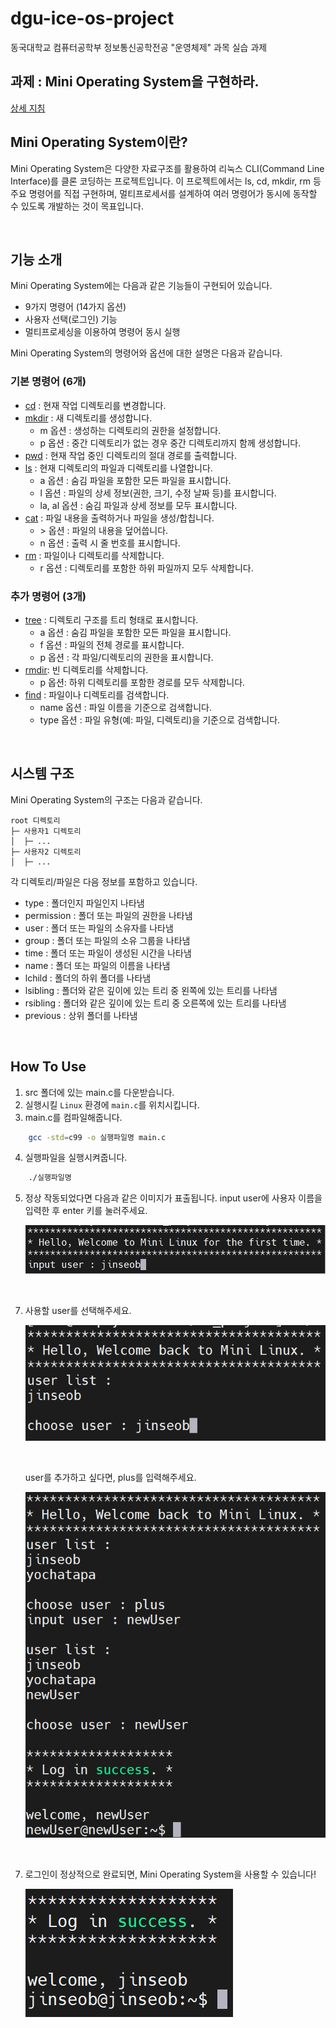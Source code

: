 # dgu-ice-os-project

동국대학교 컴퓨터공학부 정보통신공학전공
"운영체제" 과목 실습 과제

## 과제 : Mini Operating System을 구현하라. 

[상세 지침](./docs/GuideLine.md)

## Mini Operating System이란?

Mini Operating System은 다양한 자료구조를 활용하여 리눅스 CLI(Command Line Interface)를 클론 코딩하는 프로젝트입니다.
이 프로젝트에서는 ls, cd, mkdir, rm 등 주요 명령어를 직접 구현하며, 멀티프로세서를 설계하여 여러 명령어가 동시에 동작할 수 있도록 개발하는 것이 목표입니다.

<br>

## 기능 소개

Mini Operating System에는 다음과 같은 기능들이 구현되어 있습니다.

- 9가지 명령어 (14가지 옵션)
- 사용자 선택(로그인) 기능
- 멀티프로세싱을 이용하여 명령어 동시 실행

Mini Operating System의 명령어와 옵션에 대한 설명은 다음과 같습니다.

### 기본 명령어 (6개)
- [cd](./docs/cd/README.md) : 현재 작업 디렉토리를 변경합니다.
- [mkdir](./docs/mkdir/README.md) : 새 디렉토리를 생성합니다.
    - m 옵션 : 생성하는 디렉토리의 권한을 설정합니다.
    - p 옵션 : 중간 디렉토리가 없는 경우 중간 디렉토리까지 함께 생성합니다.
- [pwd](./docs/pwd/README.md) : 현재 작업 중인 디렉토리의 절대 경로를 출력합니다.
- [ls](./docs/ls/README.md) : 현재 디렉토리의 파일과 디렉토리를 나열합니다.
    - a 옵션 : 숨김 파일을 포함한 모든 파일을 표시합니다.
    - l 옵션 : 파일의 상세 정보(권한, 크기, 수정 날짜 등)를 표시합니다.
    - la, al 옵션 : 숨김 파일과 상세 정보를 모두 표시합니다.
- [cat](./docs/cat/README.md) : 파일 내용을 출력하거나 파일을 생성/합칩니다.
    - \> 옵션 : 파일의 내용을 덮어씁니다.
    - n 옵션 : 출력 시 줄 번호를 표시합니다.
- [rm](./docs/rm/README.md) : 파일이나 디렉토리를 삭제합니다.
    - r 옵션 : 디렉토리를 포함한 하위 파일까지 모두 삭제합니다.

### 추가 명령어 (3개)
- [tree](./docs/tree/README.md) : 디렉토리 구조를 트리 형태로 표시합니다.
    - a 옵션 : 숨김 파일을 포함한 모든 파일을 표시합니다.
    - f 옵션 : 파일의 전체 경로를 표시합니다.
    - p 옵션 : 각 파일/디렉토리의 권한을 표시합니다.
- [rmdir](./docs/rmdir/README.md): 빈 디렉토리를 삭제합니다.
    - p 옵션: 하위 디렉토리를 포함한 경로를 모두 삭제합니다.
- [find](./docs/find/README.md) : 파일이나 디렉토리를 검색합니다.
    - name 옵션 : 파일 이름을 기준으로 검색합니다.
    - type 옵션 : 파일 유형(예: 파일, 디렉토리)을 기준으로 검색합니다.

<br>

## 시스템 구조

Mini Operating System의 구조는 다음과 같습니다.

```
root 디렉토리
├─ 사용자1 디렉토리
│  ├─ ...
├─ 사용자2 디렉토리
│  ├─ ...
```

각 디렉토리/파일은 다음 정보를 포함하고 있습니다.

- type : 폴더인지 파일인지 나타냄
- permission : 폴더 또는 파일의 권한을 나타냄
- user : 폴더 또는 파일의 소유자를 나타냄
- group : 폴더 또는 파일의 소유 그룹을 나타냄
- time : 폴더 또는 파일이 생성된 시간을 나타냄
- name : 폴더 또는 파일의 이름을 나타냄
- lchild : 폴더의 하위 폴더를 나타냄
- lsibling : 폴더와 같은 깊이에 있는 트리 중 왼쪽에 있는 트리를 나타냄
- rsibling : 폴더와 같은 깊이에 있는 트리 중 오른쪽에 있는 트리를 나타냄
- previous : 상위 폴더를 나타냄

<br>

## How To Use

1. src 폴더에 있는 main.c를 다운받습니다.
2. 실행시킬 `Linux` 환경에 `main.c`를 위치시킵니다.
3. main.c를 컴파일해줍니다.
```sh
    gcc -std=c99 -o 실행파일명 main.c
```
4. 실행파일을 실행시켜줍니다.
```sh
    ./실행파일명
```

5. 정상 작동되었다면 다음과 같은 이미지가 표출됩니다. input user에 사용자 이름을 입력한 후 enter 키를 눌러주세요.
   
    ![initial_screen.png](./assets/howToUse/initial_screen.png)
   
<br>

7. 사용할 user를 선택해주세요.
   
    ![user_selection_screen.png](./assets/howToUse/user_selection_screen.png)

    <br>

    user를 추가하고 싶다면, plus를 입력해주세요.
   
    ![new_user_creation_screen.png](./assets/howToUse/new_user_creation_screen.png)

<br>

7. 로그인이 정상적으로 완료되면, Mini Operating System을 사용할 수 있습니다!
   
    ![login_success_screen.png](./assets/howToUse/login_success_screen.png)
